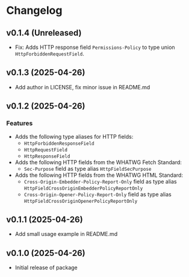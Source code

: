 # Changelog

## v0.1.4 (Unreleased)
- Fix: Adds HTTP response field `Permissions-Policy` to type union `HttpForbiddenRequestField`.

## v0.1.3 (2025-04-26)
- Add author in LICENSE, fix minor issue in README.md

## v0.1.2 (2025-04-26)
### Features
- Adds the following type aliases for HTTP fields:
  - `HttpForbiddenResponseField`
  - `HttpRequestField`
  - `HttpResponseField`
- Adds the following HTTP fields from the WHATWG Fetch Standard:
  - `Sec-Purpose` field as type alias `HttpFieldSecPurpose`
- Adds the following HTTP fields from the WHATWG HTML Standard:
  - `Cross-Origin-Embedder-Policy-Report-Only` field as type alias  `HttpFieldCrossOriginEmbedderPolicyReportOnly`
  - `Cross-Origin-Opener-Policy-Report-Only` field as type alias `HttpFieldCrossOriginOpenerPolicyReportOnly`

## v0.1.1 (2025-04-26)
- Add small usage example in README.md

## v0.1.0 (2025-04-26)
- Initial release of package
